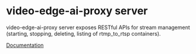 
# video-edge-ai-proxy server

video-edge-ai-proxy server exposes RESTful APIs for stream management (starting, stopping, deleting, listing of rtmp_to_rtsp containers).

[Documentation](https://chryscloud.com/documentation/chrysalis-edge-proxy-multiple-cameras-computer-vision-edge/)